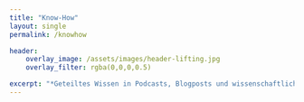 ```yaml
---
title: "Know-How"
layout: single
permalink: /knowhow

header:
    overlay_image: /assets/images/header-lifting.jpg
    overlay_filter: rgba(0,0,0,0.5)

excerpt: "*Geteiltes Wissen in Podcasts, Blogposts und wissenschaftlichen Publikationen*"
---
```



